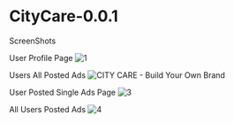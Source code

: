 # CityCare-0.0.1
ScreenShots

User Profile Page
![1](https://github.com/kartikindalkar/CityCare-0.0.1/assets/13980931/498932b6-0cf5-4d40-adbc-4b50fc1a2ca7)


Users All Posted Ads
![CITY CARE - Build Your Own Brand](https://github.com/kartikindalkar/CityCare-0.0.1/assets/13980931/447d09f4-aa87-417d-b7a4-f6bc91f52cde)


User Posted Single Ads Page
![3](https://github.com/kartikindalkar/CityCare-0.0.1/assets/13980931/56f14027-d346-4365-a388-2cbc7feab127)

All Users Posted Ads
![4](https://github.com/kartikindalkar/CityCare-0.0.1/assets/13980931/3e8be585-50d3-4a9a-a389-c2b5ed9672fc)



